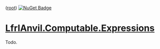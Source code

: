﻿([root](https://github.com/CalionVarduk/LfrlAnvil/blob/main/readme.md))
[![NuGet Badge](https://buildstats.info/nuget/LfrlAnvil.Computable.Expressions)](https://www.nuget.org/packages/LfrlAnvil.Computable.Expressions/)

# [LfrlAnvil.Computable.Expressions](https://github.com/CalionVarduk/LfrlAnvil/tree/main/src/LfrlAnvil.Computable/LfrlAnvil.Computable.Expressions)

Todo.
